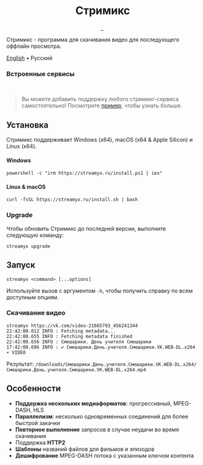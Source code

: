 <p align="center">
  <h1 align="center">Стримикс</h1>
</p>

<p align="center">
  <a aria-label="Дискорд" href="https://discord.gg/fHMgAgc7gU">
    <img alt="" src="https://img.shields.io/badge/Дискорд-сервер-black?style=flat&logo=Discord&logoColor=white">
  </a>
  <a aria-label="Телеграм" href="https://t.me/streamyxtalks">
    <img alt="" src="https://img.shields.io/badge/Телеграм-чат-black?style=flat&logo=Telegram&logoColor=white">
  </a>
  <img alt="" src="https://img.shields.io/github/downloads/vitalygashkov/streamyx/latest/total?style=flat&color=black">
  <img alt="" src="https://img.shields.io/github/downloads/vitalygashkov/streamyx/total?style=flat&color=black">
</p>

Стримикс - программа для скачивания видео для последующего оффлайн просмотра.

<div align="left">
  <a href="https://github.com/vitalygashkov/streamyx/tree/main/README.md">English</a> •
  <span>Русский</span>
</div>

### Встроенные сервисы

<a aria-label="Crunchyroll" href="https://crunchyroll.com"><img alt="" src="https://img.shields.io/badge/Crunchyroll-F47521?style=flat-square&logo=crunchyroll&logoColor=white"></a>
<a aria-label="Weibo" href="https://m.weibo.cn/"><img alt="" src="https://img.shields.io/badge/Weibo-D62B2A?style=flat-square&logo=sina-weibo&logoColor=white"></a>
<a aria-label="SoundCloud" href="https://soundcloud.com/"><img alt="" src="https://img.shields.io/badge/SoundCloud-FF3300?style=flat-square&logo=soundcloud&logoColor=white"></a>
<a aria-label="VK" href="https://vk.com/video"><img alt="" src="https://img.shields.io/badge/VK-0077ff.svg?&style=flat-square&logo=vk&logoColor=white"></a>
<a aria-label="Rutube" href="https://rutube.ru/"><img alt="" src="https://img.shields.io/badge/RUTUBE-100943?style=flat-square&logoColor=white"></a>
<a aria-label="VirtualRoom" href="https://virtualroom.ru/"><img alt="" src="https://img.shields.io/badge/VirtualRoom-01aade?style=flat-square&logoColor=white"></a>
<a aria-label="НТВ" href="https://www.ntv.ru/"><img alt="" src="https://img.shields.io/badge/НТВ-00aa01?style=flat-square&logoColor=white"></a>

> Вы можете добавить поддержку любого стриминг-сервиса самостоятельно! Посмотрите [пример](https://github.com/vitalygashkov/streamyx-service-example), чтобы узнать больше.

## Установка

Стримикс поддерживает Windows (x64), macOS (x64 & Apple Silicon) и Linux (x64).

#### Windows

```shell
powershell -c "irm https://streamyx.ru/install.ps1 | iex"
```

#### Linux & macOS

```shell
curl -fsSL https://streamyx.ru/install.sh | bash
```

### Upgrade

Чтобы обновить Стримикс до последней версии, выполните следующую команду:

```shell
streamyx upgrade
```

## Запуск

```shell
streamyx <command> [...options]
```

Используйте вызов с аргументом `-h`, чтобы получить справку по всем доступным опциям.

### Скачивание видео

```shell
streamyx https://vk.com/video-21665793_456241344
22:42:00.012 INFO : Fetching metadata...
22:42:00.655 INFO : Fetching metadata finished
22:42:00.656 INFO : Смешарики. День учителя Смешарики
17:42:00.696 INFO : ✔ Смешарики.День.учителя.Смешарики.VK.WEB-DL.x264 ∙ VIDEO
```

Результат: `/downloads/Смешарики.День.учителя.Смешарики.VK.WEB-DL.x264/Смешарики.День.учителя.Смешарики.VK.WEB-DL.x264.mp4`

## Особенности

- **Поддержка нескольких медиаформатов**: прогрессивный, MPEG-DASH, HLS
- **Параллелизм**: несколько одновременных соединений для более быстрой закачки
- **Повторное выполнение** запросов в случае неудачи во время скачивания
- Поддержка **HTTP2**
- **Шаблоны** названий файлов для фильмов и эпизодов
- **Дешифрование** MPEG-DASH потока с указанным ключом контента
